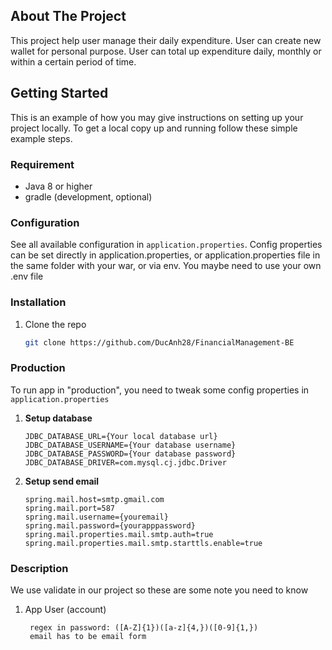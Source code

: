 <!-- ABOUT THE PROJECT -->

## About The Project

This project help user manage their daily expenditure. User can create new wallet for personal purpose. User can total
up expenditure daily, monthly or within a certain period of time.

<!-- GETTING STARTED -->

## Getting Started

This is an example of how you may give instructions on setting up your project locally.
To get a local copy up and running follow these simple example steps.

### Requirement

- Java 8 or higher
- gradle (development, optional)

### Configuration

See all available configuration in ```application.properties```. Config properties can be set directly in
application.properties, or application.properties file in the same folder with your war, or via env. You maybe need to
use your own .env file

### Installation

1. Clone the repo
   ```sh
   git clone https://github.com/DucAnh28/FinancialManagement-BE
   ```

### Production

To run app in "production", you need to tweak some config properties in ```application.properties```

1. **Setup database**
    ```
    JDBC_DATABASE_URL={Your local database url}
    JDBC_DATABASE_USERNAME={Your database username}
    JDBC_DATABASE_PASSWORD={Your database password}
    JDBC_DATABASE_DRIVER=com.mysql.cj.jdbc.Driver
    ```
2. **Setup send email**
    ```properties
    spring.mail.host=smtp.gmail.com
    spring.mail.port=587
    spring.mail.username={youremail}
    spring.mail.password={yourapppassword}
    spring.mail.properties.mail.smtp.auth=true
    spring.mail.properties.mail.smtp.starttls.enable=true
    ```

### Description

We use validate in our project so these are some note you need to know

1. App User (account)
   ```description
    regex in password: ([A-Z]{1})([a-z]{4,})([0-9]{1,})
    email has to be email form
    ```
